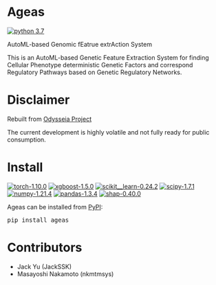 # Ageas
[![python 3.7](https://img.shields.io/badge/python-3.7-brightgreen)](https://www.python.org/)

AutoML-based Genomic fEatrue extrAction System

This is an AutoML-based Genetic Feature Extraction System for finding Cellular Phenotype deterministic Genetic Factors and correspond Regulatory Pathways based on Genetic Regulatory Networks.



# Disclaimer

Rebuilt from [Odysseia Project](https://www.biorxiv.org/content/10.1101/2022.02.17.480852v1)

The current development is highly volatile and not fully ready for public consumption.

# Install

[![torch-1.10.0](https://img.shields.io/badge/torch-1.10.0-blue)](https://github.com/pytorch/pytorch) [![xgboost-1.5.0](https://img.shields.io/badge/xgboost-1.5.0-green)](https://github.com/dmlc/xgboost) [![scikit__learn-0.24.2](https://img.shields.io/badge/scikit__learn-0.24.2-orange)](https://github.com/scikit-learn/scikit-learn) [![scipy-1.7.1](https://img.shields.io/badge/scipy-1.7.1-black)](https://github.com/scipy/scipy)  [![numpy-1.21.4](https://img.shields.io/badge/numpy-1.21.4-red)](https://github.com/numpy/numpy) [![pandas-1.3.4](https://img.shields.io/badge/pandas-1.3.4-lightgrey)](https://github.com/pandas-dev/pandas) [![shap-0.40.0](https://img.shields.io/badge/shap-0.40.0-yellow)](http://github.com/slundberg/shap)


Ageas can be installed from [PyPI](https://pypi.org/project/Ageas/):

<pre>
pip install ageas
</pre>


# Contributors

+ Jack Yu (JackSSK)
+ Masayoshi Nakamoto (nkmtmsys)
